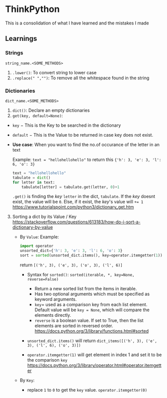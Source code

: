 # ThinkPython

This is a consolidation of what I have learned and the mistakes I made

## Learnings

### Strings

`string_name.<SOME_METHODS>`

1.  `.lower()`: To convert string to lower case
2.  `.replace(" ","")`: To remove all the whitespace found in the string

### Dictionaries

`dict_name.<SOME_METHODS>`

1.  `dict()`: Declare an empty dictionaries
2.  `get(key, default=None)`:

- `key` − This is the Key to be searched in the dictionary
- `default` − This is the Value to be returned in case key does not exist.
- **Use case**: When you want to find the no.of occurance of the letter in an text

  Example:
  `text = "hellohellohello"` to return this `{'h': 3, 'e': 3, 'l': 6, 'o': 3}`

  ```python
  text = "hellohellohello"
  tabulate = dict()
  for letter in text:
      tabulate[letter] = tabulate.get(letter, 0)+1  
  ```

  `.get()` is finding the _key_ `letter` in the dict, `tabulate`. If the _key_ doesnt exist, the value will be `0`. Else, if it exist, the _key_'s value will `+= 1`
  https://www.tutorialspoint.com/python3/dictionary_get.htm

3.  Sorting a dict by its Value / Key
    https://stackoverflow.com/questions/613183/how-do-i-sort-a-dictionary-by-value

    - By `Value`:
      Example:

      ```python
      import operator
      unsorted_dict={'h': 3, 'e': 3, 'l': 6, 'o': 3}
      sort = sorted(unsorted_dict.items(), key=operator.itemgetter(1))
      ```

      return
      `[('h', 3), ('e', 3), ('o', 3), ('l', 6)]`

      - Syntax for `sorted()`:
        `sorted(iterable, *, key=None, reverse=False)`

        - Return a new sorted list from the items in iterable.
        - Has two optional arguments which must be specified as keyword arguments.
        - `key`= used as a comparison key from each list element. Default value will be `key = None`, which will compare the elements directly.
        - `reverse` is a boolean value. If set to True, then the list elements are sorted in reversed order.
          https://docs.python.org/3/library/functions.html#sorted

      - `unsorted_dict.items()` will return `dict_items([('h', 3), ('e', 3), ('l', 6), ('o', 3)])`
      - `operator.itemgetter(1)` will get element in index 1 and set it to be the comparison `key`
        https://docs.python.org/3/library/operator.html#operator.itemgetter

    - By `Key`:
      - replace `1` to `0` to get the `key` value. `operator.itemgetter(0)`
